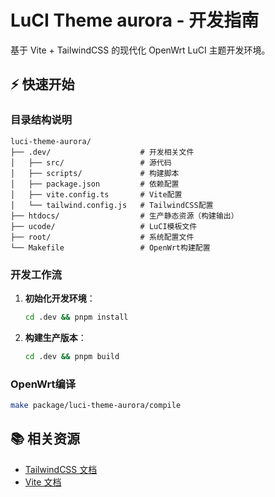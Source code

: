 # LuCI Theme aurora - 开发指南

基于 Vite + TailwindCSS 的现代化 OpenWrt LuCI 主题开发环境。

## ⚡ 快速开始

### 目录结构说明

```
luci-theme-aurora/
├── .dev/                    # 开发相关文件
│   ├── src/                 # 源代码
│   ├── scripts/             # 构建脚本
│   ├── package.json         # 依赖配置
│   ├── vite.config.ts       # Vite配置
│   └── tailwind.config.js   # TailwindCSS配置
├── htdocs/                  # 生产静态资源（构建输出）
├── ucode/                   # LuCI模板文件
├── root/                    # 系统配置文件
└── Makefile                 # OpenWrt构建配置
```

### 开发工作流

1. **初始化开发环境**：
   ```bash
   cd .dev && pnpm install
   ```
2. **构建生产版本**：
   ```bash
   cd .dev && pnpm build
   ```


### OpenWrt编译

```bash
make package/luci-theme-aurora/compile
```


## 📚 相关资源

- [TailwindCSS 文档](https://tailwindcss.com/docs)
- [Vite 文档](https://vitejs.dev/guide/)
